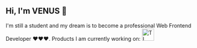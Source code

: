 ## Hi, I'm VENUS 👋
I'm still a student and my dream is to become a professional Web Frontend Developer ❤️❤️❤️. 
Products I am currently working on:
<img src="https://github.com/VenusakaVXT/VenusakaVXT/assets/125566811/d5dd5555-9944-46e4-9bc8-14548fe32c01" alt="TL" width="32" height="32">
